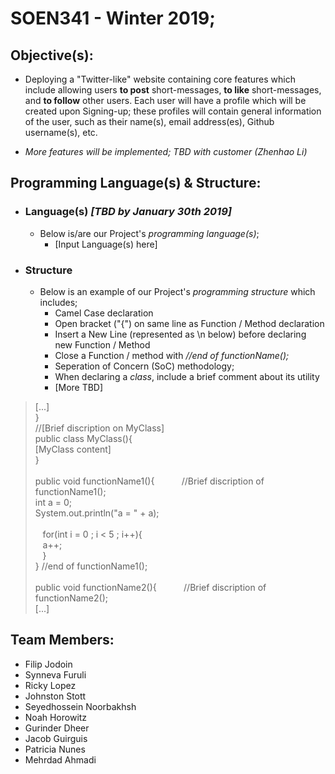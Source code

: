 # SOEN341 - Winter 2019;

## Objective(s):
 - Deploying a "Twitter-like" website containing core features which include allowing users **to post** short-messages, **to like** short-messages, and **to follow** other users. Each user will have a profile which will be created upon Signing-up; these profiles will contain general information of the user, such as their name(s), email address(es), Github username(s), etc. 

 - *More features will be implemented; TBD with customer (Zhenhao Li)*

## Programming Language(s) & Structure:
 -  ### Language(s) *[TBD by January 30th 2019]*
    - Below is/are our Project's *programming language(s)*;
      - [Input Language(s) here]
 
 -  ### Structure
    - Below is an example of our Project's *programming structure* which includes;
      - Camel Case declaration
      - Open bracket ("{") on same line as Function / Method declaration
      - Insert a New Line (represented as \n below) before declaring new Function / Method
      - Close a Function / method with *//end of functionName();*
      - Seperation of Concern (SoC) methodology;
      - When declaring a *class*, include a brief comment about its utility
      - [More TBD]
    
 
>  [...]<br/>
>  }<br/>
>  //[Brief discription on MyClass]<br/>
>  public class MyClass(){<br/>
>  [MyClass content]<br/>
>  }<br/>
>  <br/>
>  public void functionName1(){&nbsp;&nbsp;&nbsp;&nbsp;&nbsp;&nbsp;&nbsp;&nbsp;&nbsp;&nbsp;&nbsp;//Brief discription of functionName1();               
>  int a = 0;<br/>
>  System.out.println("a = " + a);<br/>
>  <br/>
>  &nbsp;&nbsp;&nbsp;for(int i = 0 ; i < 5 ; i++){<br/>
>  &nbsp;&nbsp;&nbsp;a++;<br/>
>  &nbsp;&nbsp;&nbsp;}<br/>
>  }
>  //end of functionName1();<br/>
>  <br/>
>  public void functionName2(){&nbsp;&nbsp;&nbsp;&nbsp;&nbsp;&nbsp;&nbsp;&nbsp;&nbsp;&nbsp;&nbsp;//Brief discription of functionName2(); <br/>
>  [...]<br/>
 

## Team Members:
- Filip Jodoin
- Synneva Furuli
- Ricky Lopez
- Johnston Stott
- Seyedhossein Noorbakhsh
- Noah Horowitz
- Gurinder Dheer
- Jacob Guirguis
- Patricia Nunes
- Mehrdad Ahmadi
